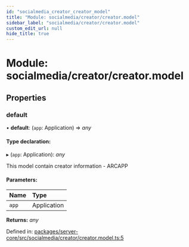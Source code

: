 ```yaml
---
id: "socialmedia_creator_creator_model"
title: "Module: socialmedia/creator/creator.model"
sidebar_label: "socialmedia/creator/creator.model"
custom_edit_url: null
hide_title: true
---
```


# Module: socialmedia/creator/creator.model

## Properties

### default

• **default**: (`app`: Application) => *any*

#### Type declaration:

▸ (`app`: Application): *any*

This model contain creator information - ARCAPP

#### Parameters:

Name | Type |
:------ | :------ |
`app` | Application |

**Returns:** *any*

Defined in: [packages/server-core/src/socialmedia/creator/creator.model.ts:5](https://github.com/xr3ngine/xr3ngine/blob/716a06460/packages/server-core/src/socialmedia/creator/creator.model.ts#L5)
